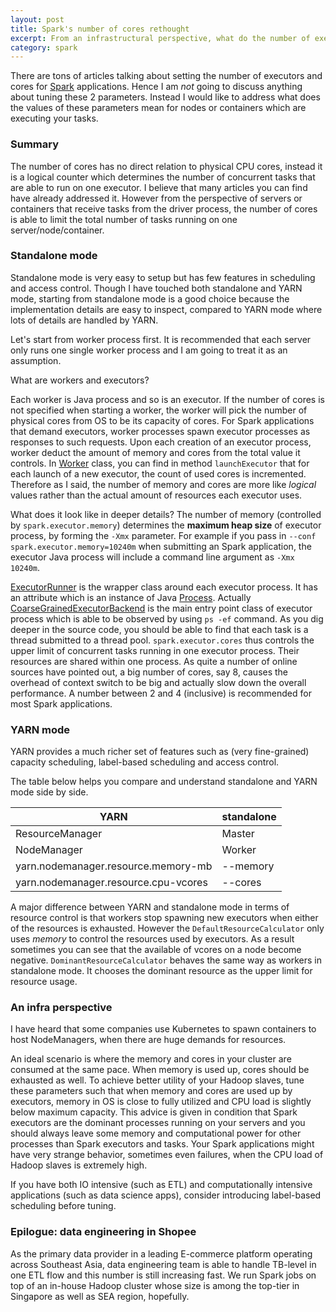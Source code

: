 ```yaml
---
layout: post
title: Spark's number of cores rethought
excerpt: From an infrastructural perspective, what do the number of executors and cores actually mean?
category: spark
---
```


There are tons of articles talking about setting the number of executors and cores for [Spark](http://spark.apache.org/) applications.
Hence I am _not_ going to discuss anything about tuning these 2 parameters.
Instead I would like to address what does the values of these parameters mean
for nodes or containers which are executing your tasks.

### Summary

The number of cores has no direct relation to physical CPU cores,
instead it is a logical counter
which determines the number of concurrent
tasks that are able to run on one executor.
I believe that many articles you can find have already addressed it.
However from the perspective of servers or containers
that receive tasks from the driver process,
the number of cores is able to limit the total number of tasks running
on one server/node/container.

### Standalone mode

Standalone mode is very easy to setup but has few features in
scheduling and access control.
Though I have touched both standalone and YARN mode,
starting from standalone mode is a good choice
because the implementation details are easy to inspect, compared to YARN mode
where lots of details are handled by YARN.

Let's start from worker process first.
It is recommended that each server only runs one single worker process
and I am going to treat it as an assumption.

What are workers and executors?

Each worker is Java process and so is an executor.
If the number of cores is not specified when starting a worker,
the worker will pick the number of physical cores from OS
to be its capacity of cores.
For Spark applications that demand executors,
worker processes spawn executor processes as responses to such requests.
Upon each creation of an executor process,
worker deduct the amount of memory and cores from the total value
it controls.
In [Worker]()
class, you can find in method `launchExecutor` that
for each launch of a new executor, the count of used cores is incremented.
Therefore as I said,
the number of memory and cores are more like
_logical_ values rather than the actual amount of resources each executor uses.

What does it look like in deeper details?
The number of memory (controlled by `spark.executor.memory`)
determines the **maximum heap size** of executor process,
by forming the `-Xmx` parameter.
For example if you pass in `--conf spark.executor.memory=10240m`
when submitting an Spark application,
the executor Java process will include a command line argument as `-Xmx 10240m`.

[ExecutorRunner](https://github.com/apache/spark/blob/master/core/src/main/scala/org/apache/spark/deploy/worker/ExecutorRunner.scala)
is the wrapper class around each executor process.
It has an attribute which is an instance of Java
[Process](https://docs.oracle.com/javase/8/docs/api/java/lang/Process.html).
Actually [CoarseGrainedExecutorBackend](https://github.com/apache/spark/blob/master/core/src/main/scala/org/apache/spark/deploy/worker/Worker.scala)
is the main entry point class of executor process
which is able to be observed by using `ps -ef` command.
As you dig deeper in the source code,
you should be able to find that each task is a thread submitted
to a thread pool.
`spark.executor.cores` thus controls the upper limit of concurrent tasks
running in one executor process.
Their resources are shared within one process.
As quite a number of online sources have pointed out,
a big number of cores, say 8,
causes the overhead of context switch to be big and
actually slow down the overall performance.
A number between 2 and 4 (inclusive) is recommended for most Spark applications.

### YARN mode

YARN provides a much richer set of features such as
(very fine-grained) capacity scheduling, label-based scheduling and access control.

The table below helps you compare and understand standalone and YARN mode
side by side.

|  YARN | standalone |
|---------------------|--------|
| ResourceManager     | Master  |
| NodeManager         | Worker  |
| yarn.nodemanager.resource.memory-mb  | --memory |
| yarn.nodemanager.resource.cpu-vcores | --cores  |

A major difference between YARN and standalone mode in terms of resource control
is that workers stop spawning new executors
when either of the resources is exhausted.
However the `DefaultResourceCalculator` only uses _memory_ to control
the resources used by executors.
As a result sometimes you can see that the available of vcores on a node
become negative.
`DominantResourceCalculator` behaves the same way as workers in standalone mode.
It chooses the dominant resource as the upper limit for resource usage.


### An infra perspective

I have heard that some companies use Kubernetes to spawn containers to host NodeManagers,
when there are huge demands for resources.

An ideal scenario is where the memory and cores in your cluster
are consumed at the same pace.
When memory is used up,
cores should be exhausted as well.
To achieve better utility of your Hadoop slaves,
tune these parameters such that
when memory and cores are used up by executors,
memory in OS is close to fully utilized and CPU load is slightly below
maximum capacity.
This advice is given in condition that Spark executors are the dominant
processes running on your servers
and you should always leave some memory and computational power for
other processes than Spark executors and tasks.
Your Spark applications might have very strange behavior,
sometimes even failures,
when the CPU load of Hadoop slaves is extremely high.

If you have both IO intensive (such as ETL)
and computationally intensive applications (such as data science apps),
consider introducing label-based scheduling before tuning.

### Epilogue: data engineering in Shopee

As the primary data provider in a leading E-commerce platform operating across Southeast Asia,
data engineering team is able to handle TB-level in one ETL flow and
this number is still increasing fast.
We run Spark jobs on top of an in-house Hadoop cluster
whose size is among the top-tier in Singapore as well as SEA region, hopefully.
